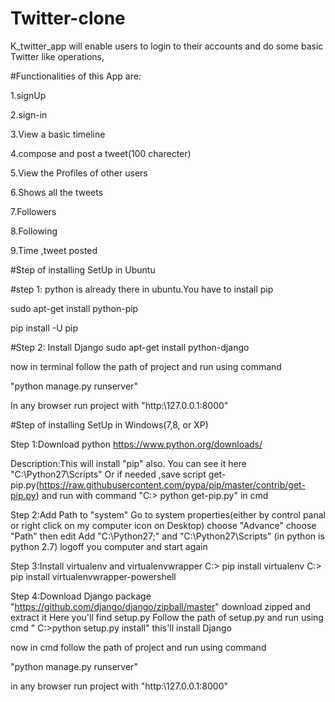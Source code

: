 # Twitter-clone

K_twitter_app will enable users to login to their accounts and do some basic Twitter like operations,

#Functionalities of this App are:

1.signUp

2.sign-in

3.View a basic timeline

4.compose and post a tweet(100 charecter)

5.View the Profiles of other users

6.Shows all the tweets

7.Followers

8.Following

9.Time ,tweet posted

#Step of installing SetUp in Ubuntu

#step 1:
python is already there in ubuntu.You have to install pip

sudo apt-get install python-pip

pip install -U pip

#Step 2: Install Django 
sudo apt-get install python-django

now in terminal follow the path of project and run using command 

"python manage.py runserver"

In any browser run project with "http:\\127.0.0.1:8000"



#Step of installing SetUp in Windows(7,8, or XP)

Step 1:Download python
https://www.python.org/downloads/
       
Description:This will install "pip" also. 
You can see it here "C:\Python27\Scripts"
Or if needed ,save script get-pip.py(https://raw.githubusercontent.com/pypa/pip/master/contrib/get-pip.py) 
and run with command "C:\> python get-pip.py" in cmd

Step 2:Add Path to "system"
Go to system properties(either by control panal or  right click on my computer icon on Desktop)
choose "Advance"
choose "Path" then edit
Add "C:\Python27;" and "C:\Python27\Scripts" (in python is python 2.7)
logoff you computer and start again
       
  Step 3:Install virtualenv and virtualenvwrapper
  C:\> pip install virtualenv
  C:\> pip install virtualenvwrapper-powershell
         

  Step 4:Download Django package
  "https://github.com/django/django/zipball/master" download zipped and extract it
  Here you'll find setup.py
  Follow the path of setup.py and run using cmd " C:\>python setup.py install" this'll install Django


now in cmd follow the path of project and run using command 

"python manage.py runserver"

in any browser run project with "http:\\127.0.0.1:8000"

